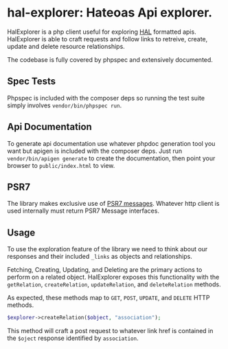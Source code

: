 # hal-explorer: Hateoas Api explorer.

HalExplorer is a php client useful for exploring [HAL][1] formatted apis.
HalExplorer is able to craft requests and follow links to retreive, create,
update and delete resource relationships.

The codebase is fully covered by phpspec and extensively documented.

## Spec Tests
Phpspec is included with the composer deps so running the test suite simply
involves `vendor/bin/phpspec run`.

## Api Documentation
To generate api documentation use whatever phpdoc generation tool you want
but apigen is included with the composer deps. Just run
`vendor/bin/apigen generate` to create the documentation, then point your
browser to `public/index.html` to view.

## PSR7
The library makes exclusive use of [PSR7 messages][0]. Whatever http client is
used internally must return PSR7 Message interfaces.

## Usage
To use the exploration feature of the library we need to think about our
responses and their included `_links` as objects and relationships.

Fetching, Creating, Updating, and Deleting are the primary actions to perform on
a related object. HalExplorer exposes this functionality with the
`getRelation`, `createRelation`, `updateRelation`, and `deleteRelation` methods.

As expected, these methods map to `GET`, `POST`, `UPDATE`, and `DELETE` HTTP
methods.

```php
$explorer->createRelation($object, "association");
```

This method will craft a post request to whatever link href is contained in the
`$oject` response identified by `association`.

[0]: http://www.php-fig.org/psr/psr-7/
[1]: http://stateless.co/hal_specification.html
